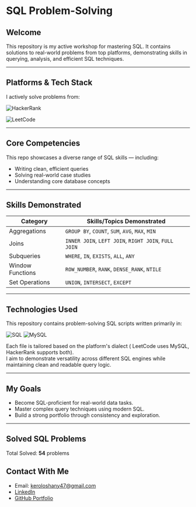 # SQL Problem-Solving

## Welcome
This repository is my active workshop for mastering SQL. It contains solutions to real-world problems from top platforms, demonstrating skills in querying, analysis, and efficient SQL techniques.

---

## Platforms & Tech Stack
I actively solve problems from:

![HackerRank](https://img.shields.io/badge/HackerRank-%2300CC55?style=plastic&logo=hackerrank&logoColor=white)

![LeetCode](https://img.shields.io/badge/LeetCode-%23FFA116?style=plastic&logo=leetcode&logoColor=black)


---

##  Core Competencies
This repo showcases a diverse range of SQL skills — including:
- Writing clean, efficient queries
- Solving real-world case studies
- Understanding core database concepts

---

##  Skills Demonstrated
| Category          | Skills/Topics Demonstrated                                      |
|-------------------|----------------------------------------------------------------|
| Aggregations       | `GROUP BY`, `COUNT`, `SUM`, `AVG`, `MAX`, `MIN`                |
| Joins              | `INNER JOIN`, `LEFT JOIN`, `RIGHT JOIN`, `FULL JOIN`           |
| Subqueries         | `WHERE`, `IN`, `EXISTS`, `ALL`, `ANY`                          |
| Window Functions   | `ROW_NUMBER`, `RANK`, `DENSE_RANK`, `NTILE`                    |
| Set Operations     | `UNION`, `INTERSECT`, `EXCEPT`                                 |

---
##  Technologies Used

This repository contains problem-solving SQL scripts written primarily in:

 ![SQL](https://img.shields.io/badge/SQL-Server-blue?logo=microsoftsqlserver)
 ![MySQL](https://img.shields.io/badge/MySQL-Used-blue?logo=mysql)


Each file is tailored based on the platform's dialect ( LeetCode uses MySQL, HackerRank supports both).  
I aim to demonstrate versatility across different SQL engines while maintaining clean and readable query logic.

---

##  My Goals
-  Become SQL-proficient for real-world data tasks.
-  Master complex query techniques using modern SQL.
-  Build a strong portfolio through consistency and exploration.

---
##  Solved SQL Problems

Total Solved: **54** problems

##  Contact With Me
-  Email: keroloshany47@gmail.com
-  [LinkedIn](https://www.linkedin.com/in/kerolos-hani-2519441b6/)
-  [GitHub Portfolio](https://github.com/keroloshany47)
